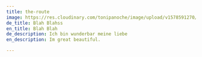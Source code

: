 ```yaml
---
title: the-route
image: https://res.cloudinary.com/tonipanoche/image/upload/v1578591270/derraum_-1436_wlfm8t.jpg
de_title: Blah Blahss
en_title: Blah Blah
de_description: Ich bin wunderbar meine liebe
en_description: Im great beautiful.

---
```

